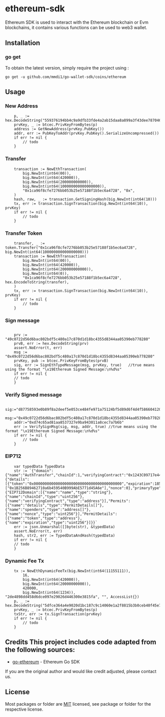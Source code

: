 # ethereum-sdk
Ethereum SDK is used to interact with the Ethereum blockchain or Evm blockchains, it contains various functions can be used to web3 wallet.

## Installation

### go get

To obtain the latest version, simply require the project using :

```shell
go get -u github.com/mmdi1/go-wallet-sdk/coins/ethereum
```

## Usage
### New Address
```golang
	p, _ := hex.DecodeString("559376194bb4c9a9dfb33fde4a2ab15daa8a899a3f43dee787046f57d5f7b10a")
	prvKey, _ := btcec.PrivKeyFromBytes(p)
	address := GetNewAddress(prvKey.PubKey())
	addr, err := PubKeyToAddr(prvKey.PubKey().SerializeUncompressed())
	if err != nil {
		// todo
	}
```

###  Transfer 
```golang
	transaction := NewEthTransaction(
		big.NewInt(int64(00)),
		big.NewInt(int64(420000)),
		big.NewInt(int64(200000000000)),
		big.NewInt(int64(100000000000000000)),
		"0x1ca96f8cfe7276bb053b25e57188f1b5ec6a4728", "0x",
	)
	hash, raw, _ := transaction.GetSigningHash(big.NewInt(int64(10)))
	tx, err := transaction.SignTransaction(big.NewInt(int64(10)), prvKey)
	if err != nil {
		// todo
	}
```

### Transfer Token
```golang
	transfer, _ := token.Transfer("0x1ca96f8cfe7276bb053b25e57188f1b5ec6a4728", big.NewInt(int64(100000000000000000)))
	transaction := NewEthTransaction(
		big.NewInt(int64(00)),
		big.NewInt(int64(420000)),
		big.NewInt(int64(200000000000)),
		big.NewInt(int64(0)),
		"0x1ca96f8cfe7276bb053b25e57188f1b5ec6a4728", hex.EncodeToString(transfer),
	)
	tx, err := transaction.SignTransaction(big.NewInt(int64(10)), prvKey)
	if err != nil {
		// todo
	}
```

### Sign message
```golang

    prv := "49c0722d56d6bac802bdf5c480a17c870d1d18bc4355d8344aa05390eb778280"
    prvB, err := hex.DecodeString(prv)
    assert.NoError(t, err)
    msg := "0x49c0722d56d6bac802bdf5c480a17c870d1d18bc4355d8344aa05390eb778280"
    prvKey, pub := btcec.PrivKeyFromBytes(prvB)
    sig, err := SignEthTypeMessage(msg, prvKey, true)   //true means using the format "\x19Ethereum Signed Message:\n%d%s"
	if err != nil {
	// todo
	}

```
### Verify Signed message
```golang
    sig:="d87758593e0b89f8a2deef5e053ce484fe971a75124bf5d89d6f4d4f586604120d0110d03c91260fec9ec917354caae50c1744d246e30ff48def277d7d9aec831b"
    msg:="0x49c0722d56d6bac802bdf5c480a17c870d1d18bc4355d8344aa05390eb778280"
    addr:="0xd74c65ad81aa8537327e9ba943011a8cec7a7b6b"
    err := VerifySignMsg(sig, msg, addr, true) //true means using the format "\x19Ethereum Signed Message:\n%d%s"
    if err != nil {
        // todo
    }

```

### EIP712
```golang
    var typedData TypedData
    str := `{"domain":{"name":"AuthTransfer","chainId":1,"verifyingContract":"0x1243C09717e4441341472c4b142B8ac0B71F7672"},"message":{"details":[{"token":"0x0000000000000000000000000000000000000000","expiration":1853395200}],"spenders":["0x1B256B89462710a6b459540B999AbE5771d45A6e"],"nonce":0},"primaryType":"Permits","types":{"EIP712Domain":[{"name":"name","type":"string"},{"name":"chainId","type":"uint256"},{"name":"verifyingContract","type":"address"}],"Permits":[{"name":"details","type":"PermitDetails[]"},{"name":"spenders","type":"address[]"},{"name":"nonce","type":"uint256"}],"PermitDetails":[{"name":"token","type":"address"},{"name":"expiration","type":"uint256"}]}}`
    err := json.Unmarshal([]byte(str), &typedData)
    assert.NoError(t, err)
    hash, str2, err := TypedDataAndHash(typedData)
	if err != nil {
	// todo
	}
```

### Dynamic Fee Tx
```golang
	tx := NewEthDynamicFeeTx(big.NewInt(int64(11155111)),
        16,
        big.NewInt(int64(420000)),
        big.NewInt(int64(20000000000)),
        420000,
        big.NewInt(int64(1234)), "2de4898dd458d6dce097e29026d446300e3815fa", "", AccessList{})
    p, _ := hex.DecodeString("5dfce364a4e9020d1bc187c9c14060e1a2f8815b3b0ceb40f45e7e39eb122103")
    prvKey, _ := btcec.PrivKeyFromBytes(p)
    txStr, err := tx.SignTransaction(prvKey)
    if err != nil {
        // todo
    }
```

## Credits  This project includes code adapted from the following sources:  
- [go-ethereum](https://github.com/ethereum/go-ethereum) - Ethereum Go SDK

If you are the original author and would like credit adjusted, please contact us.

## License
Most packages or folder are [MIT](<https://github.com/mmdi1/go-wallet-sdk/blob/main/coins/ethereum/LICENSE>) licensed, see package or folder for the respective license.
